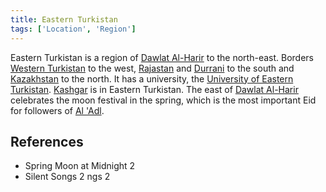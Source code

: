 ```yaml
---
title: Eastern Turkistan
tags: ['Location', 'Region']
---
```

Eastern Turkistan is a region of [Dawlat Al-Harir](/_wiki/dawlat-al-harir.md) to the north-east. Borders [Western Turkistan](/_wiki/western-turkistan.md) to the west, [Rajastan](/_wiki/rajastan.md) and [Durrani](/_wiki/durrani.md) to the south and [Kazakhstan](/_wiki/kazakhstan.md) to the north. It has a university, the [University of Eastern Turkistan](/_wiki/University%20of%20eastern-turkistan.md). [Kashgar](/_wiki/kashgar.md) is in Eastern Turkistan. The east of [Dawlat Al-Harir](/_wiki/dawlat-al-harir.md) celebrates the moon festival in the spring, which is the most important Eid for followers of [Al 'Adl](/_wiki/al-adl.md).

## References
- Spring Moon at Midnight 2
- Silent Songs 2
ngs 2

